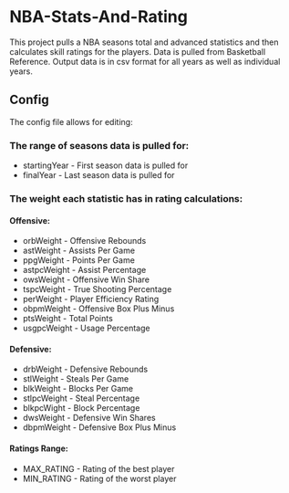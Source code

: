 # NBA-Stats-And-Rating
This project pulls a NBA seasons total and advanced statistics and then calculates skill ratings for the players. Data is pulled from Basketball Reference. Output data is in csv format for all years as well as individual years.

## Config
The config file allows for editing:

### The range of seasons data is pulled for:
- startingYear - First season data is pulled for
- finalYear - Last season data is pulled for

### The weight each statistic has in rating calculations:

#### Offensive:
- orbWeight - Offensive Rebounds
- astWeight - Assists Per Game
- ppgWeight - Points Per Game
- astpcWeight - Assist Percentage
- owsWeight - Offensive Win Share
- tspcWeight - True Shooting Percentage
- perWeight - Player Efficiency Rating
- obpmWeight - Offensive Box Plus Minus
- ptsWeight - Total Points
- usgpcWeight - Usage Percentage

#### Defensive:
- drbWeight - Defensive Rebounds
- stlWeight - Steals Per Game
- blkWeight - Blocks Per Game
- stlpcWeight - Steal Percentage
- blkpcWight - Block Percentage
- dwsWeight - Defensive Win Shares
- dbpmWeight - Defensive Box Plus Minus

#### Ratings Range:
- MAX_RATING - Rating of the best player
- MIN_RATING - Rating of the worst player
